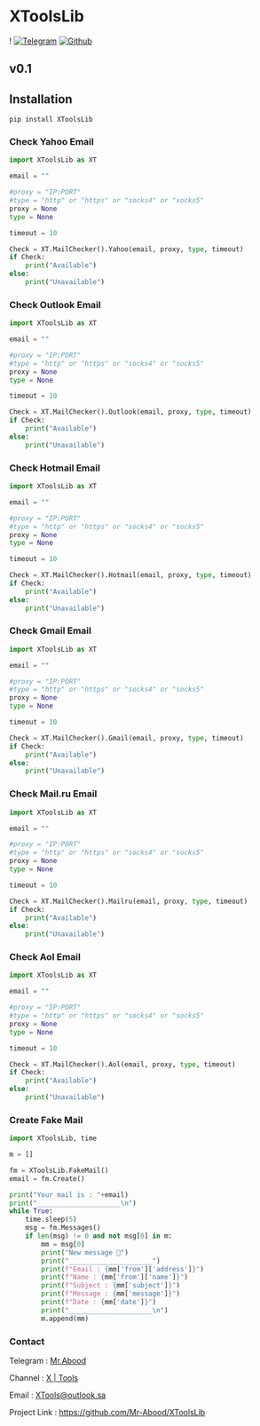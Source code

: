 # XToolsLib
! [](https://img.shields.io/badge/XToolsLib-yellow?style=for-the-badge&logo=python.svg) 
[![Telegram](https://img.shields.io/badge/Telegram-X%20|%20Tools-red?style=for-the-badge&logo=Telegram)](https://t.me/O0OO2)
[![Github](https://img.shields.io/badge/Github-Mr.Abood-red?style=for-the-badge&logo=github)](https://github.com/Mr-Abood)
## v0.1

## Installation

``` 
pip install XToolsLib
``` 

### Check Yahoo Email

``` python
import XToolsLib as XT

email = ""

#proxy = "IP:PORT"
#type = "http" or "https" or "socks4" or "socks5"
proxy = None
type = None

timeout = 10

Check = XT.MailChecker().Yahoo(email, proxy, type, timeout)
if Check:
	print("Available")
else:
	print("Unavailable")
``` 

### Check Outlook Email

``` python
import XToolsLib as XT

email = ""

#proxy = "IP:PORT"
#type = "http" or "https" or "socks4" or "socks5"
proxy = None
type = None

timeout = 10

Check = XT.MailChecker().Outlook(email, proxy, type, timeout)
if Check:
	print("Available")
else:
	print("Unavailable")
``` 

### Check Hotmail Email

``` python
import XToolsLib as XT

email = ""

#proxy = "IP:PORT"
#type = "http" or "https" or "socks4" or "socks5"
proxy = None
type = None

timeout = 10

Check = XT.MailChecker().Hotmail(email, proxy, type, timeout)
if Check:
	print("Available")
else:
	print("Unavailable")
``` 

### Check Gmail Email

``` python
import XToolsLib as XT

email = ""

#proxy = "IP:PORT"
#type = "http" or "https" or "socks4" or "socks5"
proxy = None
type = None

timeout = 10

Check = XT.MailChecker().Gmail(email, proxy, type, timeout)
if Check:
	print("Available")
else:
	print("Unavailable")
``` 

### Check Mail.ru Email

``` python
import XToolsLib as XT

email = ""

#proxy = "IP:PORT"
#type = "http" or "https" or "socks4" or "socks5"
proxy = None
type = None

timeout = 10

Check = XT.MailChecker().Mailru(email, proxy, type, timeout)
if Check:
	print("Available")
else:
	print("Unavailable")
```

### Check Aol Email

``` python
import XToolsLib as XT

email = ""

#proxy = "IP:PORT"
#type = "http" or "https" or "socks4" or "socks5"
proxy = None
type = None

timeout = 10

Check = XT.MailChecker().Aol(email, proxy, type, timeout)
if Check:
	print("Available")
else:
	print("Unavailable")
``` 

### Create Fake Mail

``` python
import XToolsLib, time

m = []

fm = XToolsLib.FakeMail()
email = fm.Create()

print("Your mail is : "+email)
print("_____________________\n")
while True:
	time.sleep(5)
	msg = fm.Messages()
	if len(msg) != 0 and not msg[0] in m:
		mm = msg[0]
		print("New message 📧")
		print("_____________________")
		print(f"Email : {mm['from']['address']}")
		print(f"Name : {mm['from']['name']}")
		print(f"Subject : {mm['subject']}")
		print(f"Message : {mm['message']}")
		print(f"Date : {mm['date']}")
		print("_____________________\n")
		m.append(mm)	
```

### Contact
Telegram : [Mr.Abood](https://t.me/O0O0I)

Channel : [X | Tools](https://t.me/O0OO2)

Email : XTools@outlook.sa

Project Link : https://github.com/Mr-Abood/XToolsLib
